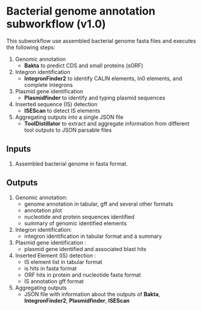 # Bacterial genome annotation subworkflow (v1.0)

This subworkflow use assembled bacterial genome fasta files and executes the following steps:
1. Genomic annotation
    - **Bakta** to predict CDS and small proteins (sORF)
2. Integron identification
    - **IntegronFinder2** to identify CALIN elements, In0 elements, and complete integrons
3. Plasmid gene identification
    - **Plasmidfinder** to identify and typing plasmid sequences
4. Inserted sequence (IS) detection
    - **ISEScan** to detect IS elements
5. Aggregating outputs into a single JSON file
    - **ToolDistillator** to extract and aggregate information from different tool outputs to JSON parsable files

## Inputs

1. Assembled bacterial genome in fasta format.

## Outputs

1. Genomic annotation:
    - genome annotation in tabular, gff and several other formats
    - annotation plot
    - nucleotide and protein sequences identified
    - summary of genomic identified elements
2. Integron identification:
    - integron identification in tabular format and a summary
3. Plasmid gene identification :
    - plasmid gene identified and associated blast hits
4. Inserted Element (IS) detection :
    - IS element list in tabular format
    - is hits in fasta format
    - ORF hits in protein and nucleotide fasta format
    - IS annotation gff format
5. Aggregating outputs
    - JSON file with information about the outputs of **Bakta**, **IntegronFinder2**, **Plasmidfinder**, **ISEScan**